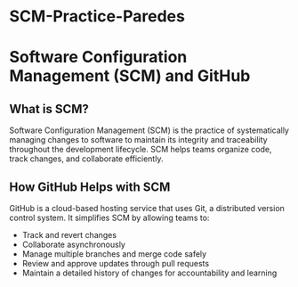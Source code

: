 # SCM-Practice-Paredes
# Software Configuration Management (SCM) and GitHub

## What is SCM?
Software Configuration Management (SCM) is the practice of systematically managing changes to software to maintain its integrity and traceability throughout the development lifecycle. SCM helps teams organize code, track changes, and collaborate efficiently.

## How GitHub Helps with SCM
GitHub is a cloud-based hosting service that uses Git, a distributed version control system. It simplifies SCM by allowing teams to:
- Track and revert changes
- Collaborate asynchronously
- Manage multiple branches and merge code safely
- Review and approve updates through pull requests
- Maintain a detailed history of changes for accountability and learning

